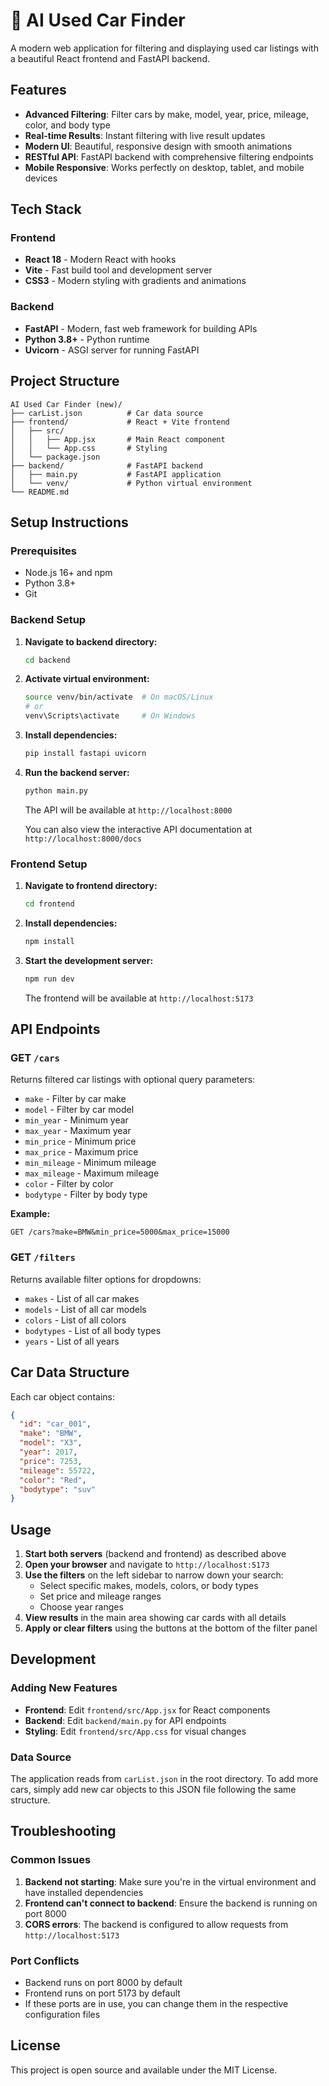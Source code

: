 # 🚗 AI Used Car Finder

A modern web application for filtering and displaying used car listings with a beautiful React frontend and FastAPI backend.

## Features

- **Advanced Filtering**: Filter cars by make, model, year, price, mileage, color, and body type
- **Real-time Results**: Instant filtering with live result updates
- **Modern UI**: Beautiful, responsive design with smooth animations
- **RESTful API**: FastAPI backend with comprehensive filtering endpoints
- **Mobile Responsive**: Works perfectly on desktop, tablet, and mobile devices

## Tech Stack

### Frontend
- **React 18** - Modern React with hooks
- **Vite** - Fast build tool and development server
- **CSS3** - Modern styling with gradients and animations

### Backend
- **FastAPI** - Modern, fast web framework for building APIs
- **Python 3.8+** - Python runtime
- **Uvicorn** - ASGI server for running FastAPI

## Project Structure

```
AI Used Car Finder (new)/
├── carList.json          # Car data source
├── frontend/             # React + Vite frontend
│   ├── src/
│   │   ├── App.jsx       # Main React component
│   │   └── App.css       # Styling
│   └── package.json
├── backend/              # FastAPI backend
│   ├── main.py           # FastAPI application
│   └── venv/             # Python virtual environment
└── README.md
```

## Setup Instructions

### Prerequisites
- Node.js 16+ and npm
- Python 3.8+
- Git

### Backend Setup

1. **Navigate to backend directory:**
   ```bash
   cd backend
   ```

2. **Activate virtual environment:**
   ```bash
   source venv/bin/activate  # On macOS/Linux
   # or
   venv\Scripts\activate     # On Windows
   ```

3. **Install dependencies:**
   ```bash
   pip install fastapi uvicorn
   ```

4. **Run the backend server:**
   ```bash
   python main.py
   ```
   
   The API will be available at `http://localhost:8000`
   
   You can also view the interactive API documentation at `http://localhost:8000/docs`

### Frontend Setup

1. **Navigate to frontend directory:**
   ```bash
   cd frontend
   ```

2. **Install dependencies:**
   ```bash
   npm install
   ```

3. **Start the development server:**
   ```bash
   npm run dev
   ```
   
   The frontend will be available at `http://localhost:5173`

## API Endpoints

### GET `/cars`
Returns filtered car listings with optional query parameters:

- `make` - Filter by car make
- `model` - Filter by car model  
- `min_year` - Minimum year
- `max_year` - Maximum year
- `min_price` - Minimum price
- `max_price` - Maximum price
- `min_mileage` - Minimum mileage
- `max_mileage` - Maximum mileage
- `color` - Filter by color
- `bodytype` - Filter by body type

**Example:**
```
GET /cars?make=BMW&min_price=5000&max_price=15000
```

### GET `/filters`
Returns available filter options for dropdowns:
- `makes` - List of all car makes
- `models` - List of all car models
- `colors` - List of all colors
- `bodytypes` - List of all body types
- `years` - List of all years

## Car Data Structure

Each car object contains:
```json
{
  "id": "car_001",
  "make": "BMW",
  "model": "X3",
  "year": 2017,
  "price": 7253,
  "mileage": 55722,
  "color": "Red",
  "bodytype": "suv"
}
```

## Usage

1. **Start both servers** (backend and frontend) as described above
2. **Open your browser** and navigate to `http://localhost:5173`
3. **Use the filters** on the left sidebar to narrow down your search:
   - Select specific makes, models, colors, or body types
   - Set price and mileage ranges
   - Choose year ranges
4. **View results** in the main area showing car cards with all details
5. **Apply or clear filters** using the buttons at the bottom of the filter panel

## Development

### Adding New Features
- **Frontend**: Edit `frontend/src/App.jsx` for React components
- **Backend**: Edit `backend/main.py` for API endpoints
- **Styling**: Edit `frontend/src/App.css` for visual changes

### Data Source
The application reads from `carList.json` in the root directory. To add more cars, simply add new car objects to this JSON file following the same structure.

## Troubleshooting

### Common Issues

1. **Backend not starting**: Make sure you're in the virtual environment and have installed dependencies
2. **Frontend can't connect to backend**: Ensure the backend is running on port 8000
3. **CORS errors**: The backend is configured to allow requests from `http://localhost:5173`

### Port Conflicts
- Backend runs on port 8000 by default
- Frontend runs on port 5173 by default
- If these ports are in use, you can change them in the respective configuration files

## License

This project is open source and available under the MIT License.

